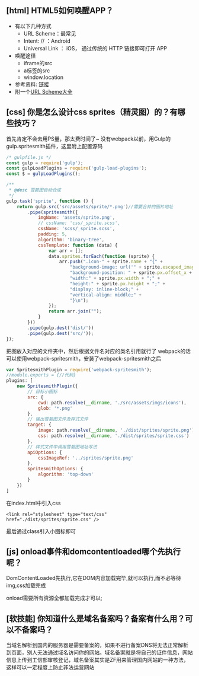 ## [html] HTML5如何唤醒APP？

* 有以下几种方式
  * URL Scheme：最常见
  * Intent: // ：Android
  * Universal Link ： iOS， 通过传统的 HTTP 链接即可打开 APP
* 唤醒途径
  * iframe的src
  * a标签的src
  * window.location
* 参考资料: [链接](https://juejin.im/post/5b7efb2ee51d45388b6af96c)
* 附一个[URL Scheme大全](https://blog.csdn.net/dkq972958298/article/details/52954195)

## [css] 你是怎么设计css sprites（精灵图）的？有哪些技巧？

首先肯定不会去用PS量，那太费时间了~
没有webpack以前，用Gulp的gulp.spritesmith插件，这里附上配置源码
```javascript
/* gulpfile.js */
const gulp = require('gulp');
const gulpLoadPlugins = require('gulp-load-plugins');
const $ = gulpLoadPlugins();

/**
 * @desc 雪碧图自动合成
 */
gulp.task('sprite', function () {
    return gulp.src('src/assets/sprite/*.png')//需要合并的图片地址
        .pipe(spritesmith({
            imgName: 'assets/sprite.png',
            // cssName: 'css/_sprite.scss',
            cssName: 'scss/_sprite.scss',
            padding: 5,
            algorithm: 'binary-tree',
            cssTemplate: function (data) {
                var arr = [];
                data.sprites.forEach(function (sprite) {
                    arr.push(".icon-" + sprite.name + "{" +
                        "background-image: url('" + sprite.escaped_image + "');" +
                        "background-position: " + sprite.px.offset_x + " " + sprite.px.offset_y + ";" +
                        "width:" + sprite.px.width + ";" +
                        "height:" + sprite.px.height + ";" +
                        "display: inline-block;" +
                        "vertical-align: middle;" +
                        "}\n");
                });
                return arr.join("");
            }
        }))
        .pipe(gulp.dest('dist/'))
        .pipe(gulp.dest('src/'));
});
```
把图放入对应的文件夹中，然后根据文件名对应的类名引用就行了
webpack的话可以使用webpack-spritesmith，安装了webpack-spritesmith之后
```javascript
var SpritesmithPlugin = require('webpack-spritesmith');
//module.exports = {//代码}
plugins: [
    new SpritesmithPlugin({
        // 目标小图标
        src: {
            cwd: path.resolve(__dirname, './src/assets/imgs/icons'),
            glob: '*.png'
        },
        // 输出雪碧图文件及样式文件
        target: {
            image: path.resolve(__dirname, './dist/sprites/sprite.png'),
            css: path.resolve(__dirname, './dist/sprites/sprite.css')
        },
        // 样式文件中调用雪碧图地址写法
        apiOptions: {
            cssImageRef: '../sprites/sprite.png'
        },
        spritesmithOptions: {
            algorithm: 'top-down'
        }
    })
]
```
在index.html中引入css

`<link rel="stylesheet" type="text/css" href="./dist/sprites/sprite.css" />`

最后通过class引入小图标即可


## [js] onload事件和domcontentloaded哪个先执行呢？

DomContentLoaded先执行,它在DOM内容加载完毕,就可以执行,而不必等待img,css加载完成

onload需要所有资源全都加载完成才可以;


## [软技能] 你知道什么是域名备案吗？备案有什么用？可以不备案吗？

当域名解析到国内的服务器是需要备案的，如果不进行备案DNS将无法正常解析到页面，别人无法通过域名访问你的网站。域名备案就是将自己的证件信息，网站信息上传到工信部审核登记，域名备案其实是ZF用来管理国内网站的一种方法，这样可以一定程度上防止非法运营网站

